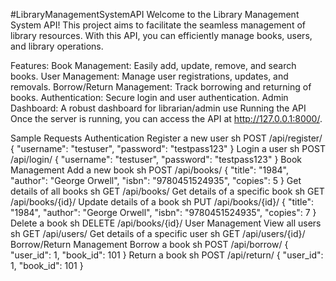 #LibraryManagementSystemAPI
Welcome to the Library Management System API! This project aims to facilitate the seamless management of library resources. With this API, you can efficiently manage books, users, and library operations.

Features:
Book Management: Easily add, update, remove, and search books.
User Management: Manage user registrations, updates, and removals.
Borrow/Return Management: Track borrowing and returning of books.
Authentication: Secure login and user authentication.
Admin Dashboard: A robust dashboard for librarian/admin use
Running the API
Once the server is running, you can access the API at http://127.0.0.1:8000/.

Sample Requests
Authentication
Register a new user
sh
POST /api/register/
{
  "username": "testuser",
  "password": "testpass123"
}
Login a user
sh
POST /api/login/
{
  "username": "testuser",
  "password": "testpass123"
}
Book Management
Add a new book
sh
POST /api/books/
{
  "title": "1984",
  "author": "George Orwell",
  "isbn": "9780451524935",
  "copies": 5
}
Get details of all books
sh
GET /api/books/
Get details of a specific book
sh
GET /api/books/{id}/
Update details of a book
sh
PUT /api/books/{id}/
{
  "title": "1984",
  "author": "George Orwell",
  "isbn": "9780451524935",
  "copies": 7
}
Delete a book
sh
DELETE /api/books/{id}/
User Management
View all users
sh
GET /api/users/
Get details of a specific user
sh
GET /api/users/{id}/
Borrow/Return Management
Borrow a book
sh
POST /api/borrow/
{
  "user_id": 1,
  "book_id": 101
}
Return a book
sh
POST /api/return/
{
  "user_id": 1,
  "book_id": 101
}    
